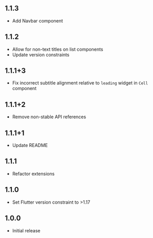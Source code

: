 ## 1.1.3

- Add Navbar component

## 1.1.2

- Allow for non-text titles on list components
- Update version constraints

## 1.1.1+3

- Fix incorrect subtitle alignment relative to `leading` widget in `Cell` component

## 1.1.1+2

- Remove non-stable API references

## 1.1.1+1

- Update README

## 1.1.1

- Refactor extensions

## 1.1.0

- Set Flutter version constraint to >1.17

## 1.0.0

- Initial release
